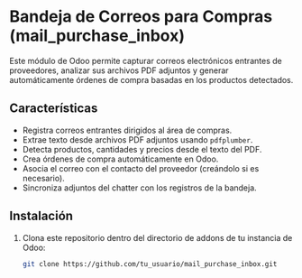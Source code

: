 # Bandeja de Correos para Compras (mail_purchase_inbox)

Este módulo de Odoo permite capturar correos electrónicos entrantes de proveedores, analizar sus archivos PDF adjuntos y generar automáticamente órdenes de compra basadas en los productos detectados.

## Características

- Registra correos entrantes dirigidos al área de compras.
- Extrae texto desde archivos PDF adjuntos usando `pdfplumber`.
- Detecta productos, cantidades y precios desde el texto del PDF.
- Crea órdenes de compra automáticamente en Odoo.
- Asocia el correo con el contacto del proveedor (creándolo si es necesario).
- Sincroniza adjuntos del chatter con los registros de la bandeja.

## Instalación

1. Clona este repositorio dentro del directorio de addons de tu instancia de Odoo:
   ```bash
   git clone https://github.com/tu_usuario/mail_purchase_inbox.git
